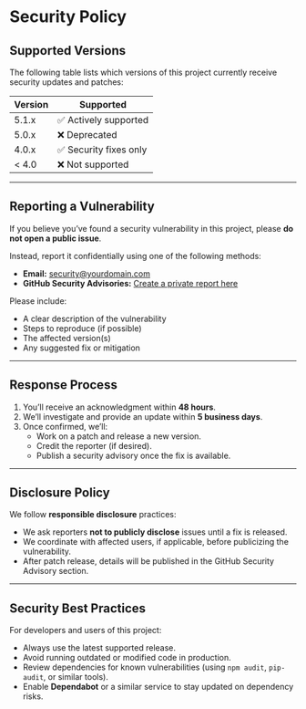 # Security Policy

## Supported Versions

The following table lists which versions of this project currently receive security updates and patches:

| Version | Supported          |
|----------|--------------------|
| 5.1.x    | ✅ Actively supported |
| 5.0.x    | ❌ Deprecated        |
| 4.0.x    | ✅ Security fixes only |
| < 4.0    | ❌ Not supported     |

---

## Reporting a Vulnerability

If you believe you’ve found a security vulnerability in this project, please **do not open a public issue**.

Instead, report it confidentially using one of the following methods:

- **Email:** [security@yourdomain.com](mailto:security@yourdomain.com)
- **GitHub Security Advisories:** [Create a private report here](https://github.com/YOUR_ORG/YOUR_REPO/security/advisories/new)

Please include:
- A clear description of the vulnerability
- Steps to reproduce (if possible)
- The affected version(s)
- Any suggested fix or mitigation

---

## Response Process

1. You’ll receive an acknowledgment within **48 hours**.
2. We’ll investigate and provide an update within **5 business days**.
3. Once confirmed, we’ll:
   - Work on a patch and release a new version.
   - Credit the reporter (if desired).
   - Publish a security advisory once the fix is available.

---

## Disclosure Policy

We follow **responsible disclosure** practices:
- We ask reporters **not to publicly disclose** issues until a fix is released.
- We coordinate with affected users, if applicable, before publicizing the vulnerability.
- After patch release, details will be published in the GitHub Security Advisory section.

---

## Security Best Practices

For developers and users of this project:
- Always use the latest supported release.
- Avoid running outdated or modified code in production.
- Review dependencies for known vulnerabilities (using `npm audit`, `pip-audit`, or similar tools).
- Enable **Dependabot** or a similar service to stay updated on dependency risks.
